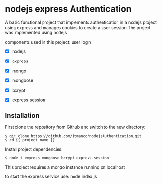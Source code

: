 # nodejs express Authentication

A basic functional project that implements authentication in a nodejs project using express and manages cookies to create a user session
The project was implemented using nodejs

components used in this project:
 user login
- [x] nodejs
- [x] express
- [x] mongo
- [x] mongoose
- [x] bcrypt
- [x] express-session


## Installation

First clone the repository from Github and switch to the new directory:

    $ git clone https://github.com/Itmanco/nodejsAuthentication.git
    $ cd {{ project_name }}


Install project dependencies:

    $ node i express mongoose bcrypt express-session

This project requires a mongo instance running on localhost

to start the express service use: node index.js